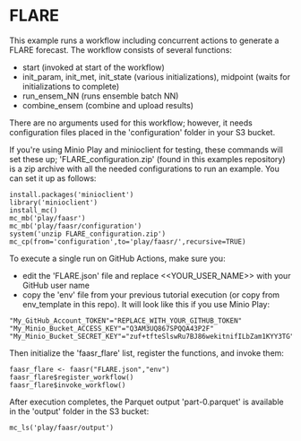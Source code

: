 # FLARE

This example runs a workflow including concurrent actions to generate a FLARE forecast. The workflow consists of several functions: 

* start (invoked at start of the workflow)
* init_param, init_met, init_state (various initializations), midpoint (waits for initializations to complete)
* run_ensem_NN (runs ensemble batch NN)
* combine_ensem (combine and upload results)

There are no arguments used for this workflow; however, it needs configuration files placed in the 'configuration' folder in your S3 bucket. 

If you're using Minio Play and minioclient for testing, these commands will set these up; 'FLARE_configuration.zip' (found in this examples repository) is a zip archive with all the needed configurations to run an example. You can set it up as follows:

```
install.packages('minioclient')
library('minioclient')
install_mc()
mc_mb('play/faasr')
mc_mb('play/faasr/configuration')
system('unzip FLARE_configuration.zip')
mc_cp(from='configuration',to='play/faasr/',recursive=TRUE)
```

To execute a single run on GitHub Actions, make sure you:

* edit the 'FLARE.json' file and replace <<YOUR_USER_NAME>> with your GitHub user name
* copy the 'env' file from your previous tutorial execution (or copy from env_template in this repo). It will look like this if you use Minio Play:

```
"My_GitHub_Account_TOKEN"="REPLACE_WITH_YOUR_GITHUB_TOKEN"
"My_Minio_Bucket_ACCESS_KEY"="Q3AM3UQ867SPQQA43P2F"
"My_Minio_Bucket_SECRET_KEY"="zuf+tfteSlswRu7BJ86wekitnifILbZam1KYY3TG"
```

Then initialize the 'faasr_flare' list, register the functions, and invoke them:

```
faasr_flare <- faasr("FLARE.json","env")
faasr_flare$register_workflow()
faasr_flare$invoke_workflow()
```

After execution completes, the Parquet output 'part-0.parquet' is available in the 'output' folder in the S3 bucket:

```
mc_ls('play/faasr/output')
```
